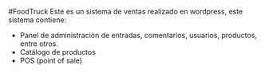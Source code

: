 ﻿#FoodTruck
Este es un sistema de ventas realizado en wordpress, este sistema contiene:
 - Panel de administración de entradas, comentarios, usuarios, productos, entre otros.
 - Catálogo de productos 
 - POS (point of sale) 
